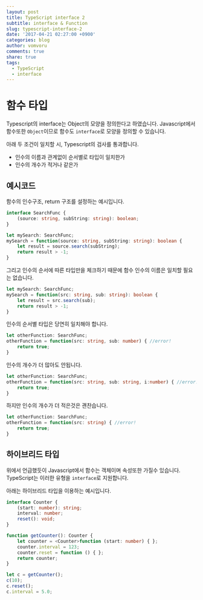 ```yaml
---
layout: post
title: TypeScript interface 2
subtitle: interface & Function
slug: typescript-interface-2
date: '2017-04-21 02:27:00 +0900'
categories: blog
author: vomvoru
comments: true
share: true
tags:
  - TypeScript
  - interface
---
```


# 함수 타입
Typescript의 interface는 Object의 모양을 정의한다고 하였습니다. Javascript에서 함수또한 `Object`이므로 함수도 `interface`로 모양을 정의할 수 있습니다.

아래 두 조건이 일치할 시, Typescript의 검사를 통과합니다.
* 인수의 이름과 관계없이 순서별로 타입이 일치한가
* 인수의 개수가 적거나 같은가

## 예시코드

함수의 인수구조, return 구조를 설정하는 예시입니다.
```ts
interface SearchFunc {
    (source: string, subString: string): boolean;
}

let mySearch: SearchFunc;
mySearch = function(source: string, subString: string): boolean {
    let result = source.search(subString);
    return result > -1;
}
```

그리고 인수의 순서에 따른 타입만을 체크하기 때문에 함수 인수의 이름은 일치할 필요는 없습니다.

```ts
let mySearch: SearchFunc;
mySearch = function(src: string, sub: string): boolean {
    let result = src.search(sub);
    return result > -1;
}
```

인수의 순서별 타입은 당연히 일치해야 합니다.

```ts
let otherFunction: SearchFunc;
otherFunction = function(src: string, sub: number) { //error!
    return true;
}
```

인수의 개수가 더 많아도 안됩니다.

```ts
let otherFunction: SearchFunc;
otherFunction = function(src: string, sub: string, i:number) { //error!
    return true;
}
```

하지만 인수의 개수가 더 적은것은 괜찬습니다.

```ts
let otherFunction: SearchFunc;
otherFunction = function(src: string) { //error!
    return true;
}
```


## 하이브리드 타입
위에서 언급했듯이 Javascript에서 함수는 객체이며 속성또한 가질수 있습니다. TypeScript는 이러한 유형을 `interface`로 지원합니다.

아래는 하이브리드 타입을 이용하는 예시입니다.
```ts
interface Counter {
    (start: number): string;
    interval: number;
    reset(): void;
}

function getCounter(): Counter {
    let counter = <Counter>function (start: number) { };
    counter.interval = 123;
    counter.reset = function () { };
    return counter;
}

let c = getCounter();
c(10);
c.reset();
c.interval = 5.0;
```
